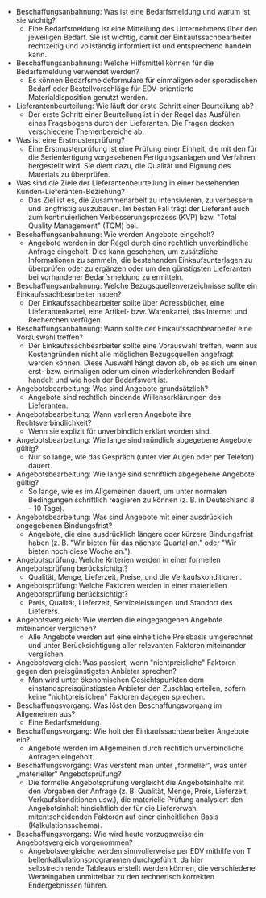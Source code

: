 - Beschaffungsanbahnung: Was ist eine Bedarfsmeldung und warum ist sie wichtig?
    - Eine Bedarfsmeldung ist eine Mitteilung des Unternehmens über den jeweiligen Bedarf. Sie ist wichtig, damit der Einkaufssachbearbeiter rechtzeitig und vollständig informiert ist und entsprechend handeln kann.
- Beschaffungsanbahnung: Welche Hilfsmittel können für die Bedarfsmeldung verwendet werden?
    - Es können Bedarfsmeldeformulare für einmaligen oder sporadischen Bedarf oder Bestellvorschläge für EDV-orientierte Materialdisposition genutzt werden.
- Lieferantenbeurteilung: Wie läuft der erste Schritt einer Beurteilung ab?
    - Der erste Schritt einer Beurteilung ist in der Regel das Ausfüllen eines Fragebogens durch den Lieferanten. Die Fragen decken verschiedene Themenbereiche ab.
- Was ist eine Erstmusterprüfung?
    - Eine Erstmusterprüfung ist eine Prüfung einer Einheit, die mit den für die Serienfertigung vorgesehenen Fertigungsanlagen und Verfahren hergestellt wird. Sie dient dazu, die Qualität und Eignung des Materials zu überprüfen.
- Was sind die Ziele der Lieferantenbeurteilung in einer bestehenden Kunden-Lieferanten-Beziehung?
    - Das Ziel ist es, die Zusammenarbeit zu intensivieren, zu verbessern und langfristig auszubauen. Im besten Fall trägt der Lieferant auch zum kontinuierlichen Verbesserungsprozess (KVP) bzw. "Total Quality Management" (TQM) bei.
- Beschaffungsanbahnung: Wie werden Angebote eingeholt?
    - Angebote werden in der Regel durch eine rechtlich unverbindliche Anfrage eingeholt. Dies kann geschehen, um zusätzliche Informationen zu sammeln, die bestehenden Einkaufsunterlagen zu überprüfen oder zu ergänzen oder um den günstigsten Lieferanten bei vorhandener Bedarfsmeldung zu ermitteln.
- Beschaffungsanbahnung: Welche Bezugsquellenverzeichnisse sollte ein Einkaufssachbearbeiter haben?
    - Der Einkaufssachbearbeiter sollte über Adressbücher, eine Lieferantenkartei, eine Artikel- bzw. Warenkartei, das Internet und Recherchen verfügen.
- Beschaffungsanbahnung: Wann sollte der Einkaufssachbearbeiter eine Vorauswahl treffen?
    - Der Einkaufssachbearbeiter sollte eine Vorauswahl treffen, wenn aus Kostengründen nicht alle möglichen Bezugsquellen angefragt werden können. Diese Auswahl hängt davon ab, ob es sich um einen erst- bzw. einmaligen oder um einen wiederkehrenden Bedarf handelt und wie hoch der Bedarfswert ist.
- Angebotsbearbeitung: Was sind Angebote grundsätzlich?
    - Angebote sind rechtlich bindende Willenserklärungen des Lieferanten.
- Angebotsbearbeitung: Wann verlieren Angebote ihre Rechtsverbindlichkeit?
    - Wenn sie explizit für unverbindlich erklärt worden sind.
- Angebotsbearbeitung: Wie lange sind mündlich abgegebene Angebote gültig?
    - Nur so lange, wie das Gespräch (unter vier Augen oder per Telefon) dauert.
- Angebotsbearbeitung: Wie lange sind schriftlich abgegebene Angebote gültig?
    - So lange, wie es im Allgemeinen dauert, um unter normalen Bedingungen schriftlich reagieren zu können (z. B. in Deutschland 8 – 10 Tage).
- Angebotsbearbeitung: Was sind Angebote mit einer ausdrücklich angegebenen Bindungsfrist?
    - Angebote, die eine ausdrücklich längere oder kürzere Bindungsfrist haben (z. B. "Wir bieten für das nächste Quartal an." oder "Wir bieten noch diese Woche an.").
- Angebotsprüfung: Welche Kriterien werden in einer formellen Angebotsprüfung berücksichtigt?
    - Qualität, Menge, Lieferzeit, Preise, und die Verkaufskonditionen.
- Angebotsprüfung: Welche Faktoren werden in einer materiellen Angebotsprüfung berücksichtigt?
    - Preis, Qualität, Lieferzeit, Serviceleistungen und Standort des Lieferers.
- Angebotsvergleich: Wie werden die eingegangenen Angebote miteinander verglichen?
    - Alle Angebote werden auf eine einheitliche Preisbasis umgerechnet und unter Berücksichtigung aller relevanten Faktoren miteinander verglichen.
- Angebotsvergleich: Was passiert, wenn "nichtpreisliche" Faktoren gegen den preisgünstigsten Anbieter sprechen?
    - Man wird unter ökonomischen Gesichtspunkten dem einstandspreisgünstigsten Anbieter den Zuschlag erteilen, sofern keine "nichtpreislichen" Faktoren dagegen sprechen.
- Beschaffungsvorgang: Was löst den Beschaffungsvorgang im Allgemeinen aus?
    - Eine Bedarfsmeldung.
- Beschaffungsvorgang: Wie holt der Einkaufssachbearbeiter Angebote ein? 
	- Angebote werden im Allgemeinen durch rechtlich unverbindliche Anfragen eingeholt.
- Beschaffungsvorgang: Was versteht man unter „formeller“, was unter „materieller“ Angebotsprüfung?
	- Die formelle Angebotsprüfung vergleicht die Angebotsinhalte mit den Vorgaben der Anfrage (z. B. Qualität, Menge, Preis, Lieferzeit, Verkaufskonditionen usw.), die materielle Prüfung analysiert den Angebotsinhalt hinsichtlich der für die Liefererwahl mitentscheidenden Faktoren auf einer einheitlichen Basis (Kalkulationsschema).
- Beschaffungsvorgang: Wie wird heute vorzugsweise ein Angebotsvergleich vorgenommen?
	- Angebotsvergleiche werden sinnvollerweise per EDV mithilfe von T bellenkalkulationsprogrammen durchgeführt, da hier selbstrechnende Tableaus erstellt werden können, die verschiedene Werteingaben unmittelbar zu den rechnerisch korrekten Endergebnissen führen.